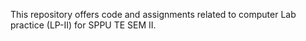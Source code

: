 This repository offers code and assignments related to computer Lab practice (LP-II) for SPPU TE SEM II.
